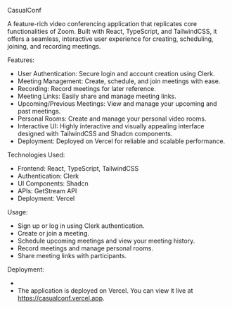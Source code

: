 CasualConf

A feature-rich video conferencing application that replicates core functionalities of Zoom. Built with React, TypeScript, and TailwindCSS, it offers a seamless, interactive user experience for creating, scheduling, joining, and recording meetings.

Features:

- User Authentication: Secure login and account creation using Clerk.
- Meeting Management: Create, schedule, and join meetings with ease.
- Recording: Record meetings for later reference.
- Meeting Links: Easily share and manage meeting links.
- Upcoming/Previous Meetings: View and manage your upcoming and past meetings.
- Personal Rooms: Create and manage your personal video rooms.
- Interactive UI: Highly interactive and visually appealing interface designed with TailwindCSS and Shadcn components.
- Deployment: Deployed on Vercel for reliable and scalable performance.

Technologies Used:

- Frontend: React, TypeScript, TailwindCSS
- Authentication: Clerk
- UI Components: Shadcn
- APIs: GetStream API
- Deployment: Vercel

Usage:

- Sign up or log in using Clerk authentication.
- Create or join a meeting.
- Schedule upcoming meetings and view your meeting history.
- Record meetings and manage personal rooms.
- Share meeting links with participants.

Deployment:

-
- The application is deployed on Vercel. You can view it live at https://casualconf.vercel.app.
